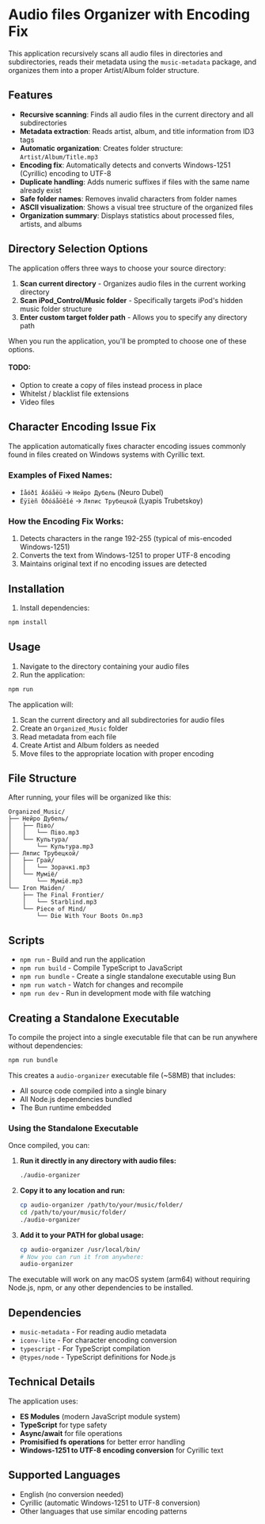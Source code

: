 # Audio files Organizer with Encoding Fix

This application recursively scans all audio files in directories and subdirectories, reads their metadata using the `music-metadata` package, and organizes them into a proper Artist/Album folder structure.

## Features

- **Recursive scanning**: Finds all audio files in the current directory and all subdirectories
- **Metadata extraction**: Reads artist, album, and title information from ID3 tags
- **Automatic organization**: Creates folder structure: `Artist/Album/Title.mp3`
- **Encoding fix**: Automatically detects and converts Windows-1251 (Cyrillic) encoding to UTF-8
- **Duplicate handling**: Adds numeric suffixes if files with the same name already exist
- **Safe folder names**: Removes invalid characters from folder names
- **ASCII visualization**: Shows a visual tree structure of the organized files
- **Organization summary**: Displays statistics about processed files, artists, and albums

## Directory Selection Options

The application offers three ways to choose your source directory:

1. **Scan current directory** - Organizes audio files in the current working directory
2. **Scan iPod_Control/Music folder** - Specifically targets iPod's hidden music folder structure
3. **Enter custom target folder path** - Allows you to specify any directory path

When you run the application, you'll be prompted to choose one of these options.

#### TODO:
 - Option to create a copy of files instead process in place
 - Whitelst / blacklist file extensions
 - Video files

## Character Encoding Issue Fix

The application automatically fixes character encoding issues commonly found in files created on Windows systems with Cyrillic text. 

### Examples of Fixed Names:
- `Íåóðî Äóáåëü` → `Нейро Дубель` (Neuro Dubel)
- `Ëÿïèñ Òðóáåöêîé` → `Ляпис Трубецкой` (Lyapis Trubetskoy)

### How the Encoding Fix Works:
1. Detects characters in the range 192-255 (typical of mis-encoded Windows-1251)
2. Converts the text from Windows-1251 to proper UTF-8 encoding
3. Maintains original text if no encoding issues are detected

## Installation

1. Install dependencies:
```bash
npm install
```

## Usage

1. Navigate to the directory containing your audio files
2. Run the application:
```bash
npm run
```

The application will:
1. Scan the current directory and all subdirectories for audio files
2. Create an `Organized_Music` folder
3. Read metadata from each file
4. Create Artist and Album folders as needed
5. Move files to the appropriate location with proper encoding

## File Structure

After running, your files will be organized like this:
```
Organized_Music/
├── Нейро Дубель/
│   ├── Пiво/
│   │   └── Пiво.mp3
│   └── Культура/
│       └── Культура.mp3
├── Ляпис Трубецкой/
│   ├── Грай/
│   │   └── Зорачкі.mp3
│   └── Мумiё/
│       └── Мумiё.mp3
└── Iron Maiden/
    ├── The Final Frontier/
    │   └── Starblind.mp3
    └── Piece of Mind/
        └── Die With Your Boots On.mp3
```

## Scripts

- `npm run` - Build and run the application
- `npm run build` - Compile TypeScript to JavaScript
- `npm run bundle` - Create a single standalone executable using Bun
- `npm run watch` - Watch for changes and recompile
- `npm run dev` - Run in development mode with file watching

## Creating a Standalone Executable

To compile the project into a single executable file that can be run anywhere without dependencies:

```bash
npm run bundle
```

This creates a `audio-organizer` executable file (~58MB) that includes:
- All source code compiled into a single binary
- All Node.js dependencies bundled
- The Bun runtime embedded

### Using the Standalone Executable

Once compiled, you can:

1. **Run it directly in any directory with audio files:**
   ```bash
   ./audio-organizer
   ```

2. **Copy it to any location and run:**
   ```bash
   cp audio-organizer /path/to/your/music/folder/
   cd /path/to/your/music/folder/
   ./audio-organizer
   ```

3. **Add it to your PATH for global usage:**
   ```bash
   cp audio-organizer /usr/local/bin/
   # Now you can run it from anywhere:
   audio-organizer
   ```

The executable will work on any macOS system (arm64) without requiring Node.js, npm, or any other dependencies to be installed.

## Dependencies

- `music-metadata` - For reading audio metadata
- `iconv-lite` - For character encoding conversion
- `typescript` - For TypeScript compilation
- `@types/node` - TypeScript definitions for Node.js

## Technical Details

The application uses:
- **ES Modules** (modern JavaScript module system)
- **TypeScript** for type safety
- **Async/await** for file operations
- **Promisified fs operations** for better error handling
- **Windows-1251 to UTF-8 encoding conversion** for Cyrillic text

## Supported Languages

- English (no conversion needed)
- Cyrillic (automatic Windows-1251 to UTF-8 conversion)
- Other languages that use similar encoding patterns
